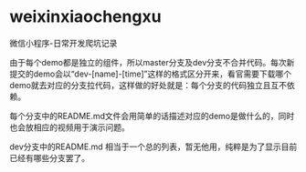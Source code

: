 # weixinxiaochengxu
微信小程序-日常开发爬坑记录

由于每个demo都是独立的组件，所以master分支及dev分支不合并代码。每次新提交的demo会以“dev-[name]-[time]”这样的格式区分开来，看官需要下载哪个demo就去对应的分支拉代码，这样做的好处就是：每个分支的代码独立且互不依赖。

每个分支中的README.md文件会用简单的话描述对应的demo是做什么的，同时也会放相应的视频用于演示问题。

dev分支中的README.md 相当于一个总的列表，暂无他用，纯粹是为了显示目前已经有哪些分支罢了。
